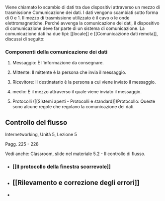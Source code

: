 Viene chiamato lo scambio di dati tra due dispositivi attraverso un mezzo di trasmissione Comunicazione dei dati. I dati vengono scambiati sotto forma di 0 e 1. Il mezzo di trasmissione utilizzato è il cavo o le onde elettromagnetiche. Perché avvenga la comunicazione dei dati, il dispositivo di comunicazione deve far parte di un sistema di comunicazione. La comunicazione dati ha due tipi: [[locale]] e [[Comunicazione dati remota]], discussi di seguito:


### Componenti della comunicazione dei dati

1. Messaggio: È l'informazione da consegnare.
    
2. Mittente: Il mittente è la persona che invia il messaggio.
    
3. Ricevitore: Il destinatario è la persona a cui viene inviato il messaggio.
    
4. medio: È il mezzo attraverso il quale viene inviato il messaggio.
    
5. Protocolli ([[Sistemi aperti - Protocolli e standard]])Protocollo: Queste sono alcune regole che regolano la comunicazione dei dati.
    

## Controllo del flusso  
Internetworking, Unità 5, Lezione 5

Pagg. 225 - 228

Vedi anche: Classroom, slide nel materiale 5.2 - Il controllo di flusso.

- ### [[Il protocollo della finestra scorrevole]]
- ## [[Rilevamento e correzione degli errori]]
- 

  


  
  

